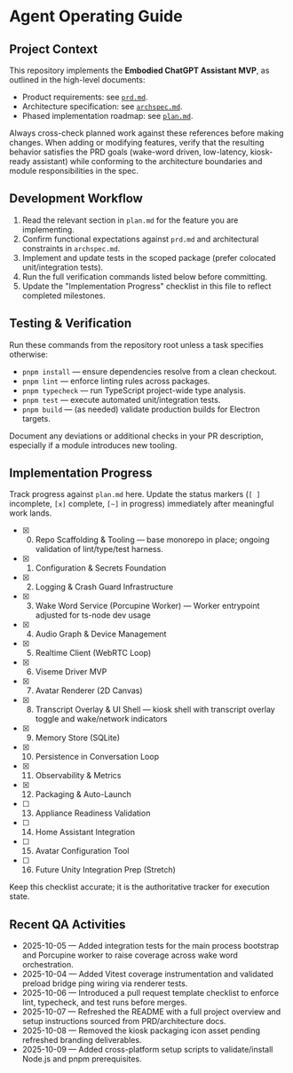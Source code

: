 # Agent Operating Guide

## Project Context
This repository implements the **Embodied ChatGPT Assistant MVP**, as outlined in the high-level documents:
- Product requirements: see [`prd.md`](./prd.md).
- Architecture specification: see [`archspec.md`](./archspec.md).
- Phased implementation roadmap: see [`plan.md`](./plan.md).

Always cross-check planned work against these references before making changes. When adding or modifying features, verify that the resulting behavior satisfies the PRD goals (wake-word driven, low-latency, kiosk-ready assistant) while conforming to the architecture boundaries and module responsibilities in the spec.

## Development Workflow
1. Read the relevant section in `plan.md` for the feature you are implementing.
2. Confirm functional expectations against `prd.md` and architectural constraints in `archspec.md`.
3. Implement and update tests in the scoped package (prefer colocated unit/integration tests).
4. Run the full verification commands listed below before committing.
5. Update the "Implementation Progress" checklist in this file to reflect completed milestones.

## Testing & Verification
Run these commands from the repository root unless a task specifies otherwise:
- `pnpm install` — ensure dependencies resolve from a clean checkout.
- `pnpm lint` — enforce linting rules across packages.
- `pnpm typecheck` — run TypeScript project-wide type analysis.
- `pnpm test` — execute automated unit/integration tests.
- `pnpm build` — (as needed) validate production builds for Electron targets.

Document any deviations or additional checks in your PR description, especially if a module introduces new tooling.

## Implementation Progress
Track progress against `plan.md` here. Update the status markers (`[ ]` incomplete, `[x]` complete, `[~]` in progress) immediately after meaningful work lands.

- [x] 0. Repo Scaffolding & Tooling — base monorepo in place; ongoing validation of lint/type/test harness.
- [x] 1. Configuration & Secrets Foundation
- [x] 2. Logging & Crash Guard Infrastructure
- [x] 3. Wake Word Service (Porcupine Worker) — Worker entrypoint adjusted for ts-node dev usage
- [x] 4. Audio Graph & Device Management
- [x] 5. Realtime Client (WebRTC Loop)
- [x] 6. Viseme Driver MVP
- [x] 7. Avatar Renderer (2D Canvas)
- [x] 8. Transcript Overlay & UI Shell — kiosk shell with transcript overlay toggle and wake/network indicators
- [x] 9. Memory Store (SQLite)
- [x] 10. Persistence in Conversation Loop
- [x] 11. Observability & Metrics
- [x] 12. Packaging & Auto-Launch
- [ ] 13. Appliance Readiness Validation
- [ ] 14. Home Assistant Integration
- [ ] 15. Avatar Configuration Tool
- [ ] 16. Future Unity Integration Prep (Stretch)

Keep this checklist accurate; it is the authoritative tracker for execution state.

## Recent QA Activities

- 2025-10-05 — Added integration tests for the main process bootstrap and Porcupine worker to raise coverage across wake word orchestration.
- 2025-10-04 — Added Vitest coverage instrumentation and validated preload bridge ping wiring via renderer tests.
- 2025-10-06 — Introduced a pull request template checklist to enforce lint, typecheck, and test runs before merges.
- 2025-10-07 — Refreshed the README with a full project overview and setup instructions sourced from PRD/architecture docs.
- 2025-10-08 — Removed the kiosk packaging icon asset pending refreshed branding deliverables.
- 2025-10-09 — Added cross-platform setup scripts to validate/install Node.js and pnpm prerequisites.

